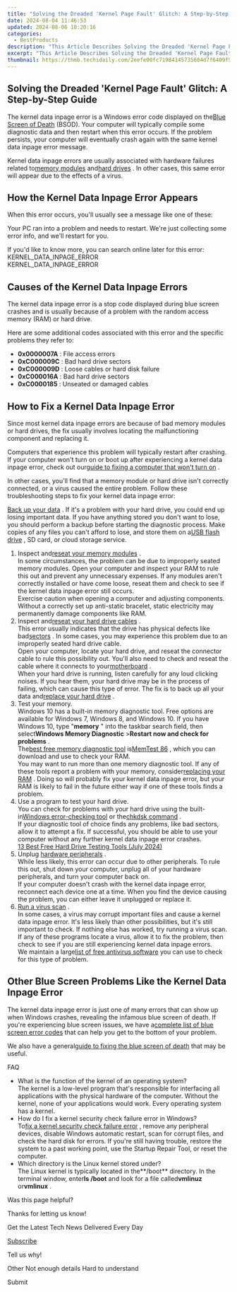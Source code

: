 ```yaml
---
title: "Solving the Dreaded 'Kernel Page Fault' Glitch: A Step-by-Step Guide"
date: 2024-08-04 11:46:53
updated: 2024-08-06 10:20:16
categories:
  - BestProducts
description: "This Article Describes Solving the Dreaded 'Kernel Page Fault' Glitch: A Step-by-Step Guide"
excerpt: "This Article Describes Solving the Dreaded 'Kernel Page Fault' Glitch: A Step-by-Step Guide"
thumbnail: https://thmb.techidaily.com/2eefe00fc71984145735604d7f6409f58eabe8499747b0b476c4253bd9b978c9.jpg
---
```


## Solving the Dreaded 'Kernel Page Fault' Glitch: A Step-by-Step Guide
 The kernel data inpage error is a Windows error code displayed on the[Blue Screen of Death](https://www.lifewire.com/blue-screen-of-death-bsod-2625816) (BSOD). Your computer will typically compile some diagnostic data and then restart when this error occurs. If the problem persists, your computer will eventually crash again with the same kernel data inpage error message.

 Kernel data inpage errors are usually associated with hardware failures related to[memory modules](https://www.lifewire.com/what-is-random-access-memory-ram-2618159) and[hard drives](https://www.lifewire.com/what-is-a-hard-disk-drive-2618152) . In other cases, this same error will appear due to the effects of a virus.

## How the Kernel Data Inpage Error Appears

 When this error occurs, you'll usually see a message like one of these:

 Your PC ran into a problem and needs to restart. We're just collecting some error info, and we'll restart for you.  
  
If you'd like to know more, you can search online later for this error: KERNEL_DATA_INPAGE_ERROR  
KERNEL_DATA_INPAGE_ERROR  
  
## Causes of the Kernel Data Inpage Errors

 The kernel data inpage error is a stop code displayed during blue screen crashes and is usually because of a problem with the random access memory (RAM) or hard drive.

 Here are some additional codes associated with this error and the specific problems they refer to:

* **0x0000007A** : File access errors
* **0xC000009C** : Bad hard drive sectors
* **0xC000009D** : Loose cables or hard disk failure
* **0xC000016A** : Bad hard drive sectors
* **0xC0000185** : Unseated or damaged cables

## How to Fix a Kernel Data Inpage Error

 Since most kernel data inpage errors are because of bad memory modules or hard drives, the fix usually involves locating the malfunctioning component and replacing it.

 Computers that experience this problem will typically restart after crashing. If your computer won't turn on or boot up after experiencing a kernel data inpage error, check out our[guide to fixing a computer that won't turn on](https://www.lifewire.com/how-to-fix-a-computer-that-wont-turn-on-2624450) .

 In other cases, you'll find that a memory module or hard drive isn't correctly connected, or a virus caused the entire problem. Follow these troubleshooting steps to fix your kernel data inpage error:

[Back up your data](https://www.lifewire.com/ways-to-back-up-your-data-2640426) . If it's a problem with your hard drive, you could end up losing important data. If you have anything stored you don't want to lose, you should perform a backup before starting the diagnostic process. Make copies of any files you can't afford to lose, and store them on a[USB flash drive](https://www.lifewire.com/what-is-a-flash-drive-2625794) , SD card, or cloud storage service.

1. Inspect and[reseat your memory modules](https://www.lifewire.com/how-to-reseat-a-desktop-memory-module-2624537) .  
 In some circumstances, the problem can be due to improperly seated memory modules. Open your computer and inspect your RAM to rule this out and prevent any unnecessary expenses. If any modules aren't correctly installed or have come loose, reseat them and check to see if the kernel data inpage error still occurs.  
 Exercise caution when opening a computer and adjusting components. Without a correctly set up anti-static bracelet, static electricity may permanently damage components like RAM.
2. Inspect and[reseat your hard drive cables](https://www.lifewire.com/how-to-reseat-internal-data-and-power-cables-2624536) .  
 This error usually indicates that the drive has physical defects like bad[sectors](https://www.lifewire.com/what-is-a-sector-2626003) . In some cases, you may experience this problem due to an improperly seated hard drive cable.  
 Open your computer, locate your hard drive, and reseat the connector cable to rule this possibility out. You'll also need to check and reseat the cable where it connects to your[motherboard](https://www.lifewire.com/motherboards-system-boards-and-mainboards-2618154) .  
 When your hard drive is running, listen carefully for any loud clicking noises. If you hear them, your hard drive may be in the process of failing, which can cause this type of error. The fix is to back up all your data and[replace your hard drive](https://www.lifewire.com/how-to-replace-a-hard-drive-2626200) .
3. Test your memory.  
 Windows 10 has a built-in memory diagnostic tool. Free options are available for Windows 7, Windows 8, and Windows 10\. If you have Windows 10, type "**memory** " into the taskbar search field, then select**Windows Memory Diagnostic** \>**Restart now and check for problems** .  
 The[best free memory diagnostic tool](https://www.lifewire.com/free-memory-test-programs-2626178) is[MemTest 86](https://www.lifewire.com/memtest86-review-2626145) , which you can download and use to check your RAM.  
 You may want to run more than one memory diagnostic tool. If any of these tools report a problem with your memory, consider[replacing your RAM](https://www.lifewire.com/how-to-replace-the-memory-ram-in-a-computer-2626201) . Doing so will probably fix your kernel data inpage error, but your RAM is likely to fail in the future either way if one of these tools finds a problem.
4. Use a program to test your hard drive.  
 You can check for problems with your hard drive using the built-in[Windows error-checking tool](https://www.lifewire.com/how-to-scan-a-hard-drive-using-error-checking-2624497) or the[chkdsk command](https://www.lifewire.com/chkdsk-command-2625838) .  
 If your diagnostic tool of choice finds any problems, like bad sectors, allow it to attempt a fix. If successful, you should be able to use your computer without any further kernel data inpage error crashes.  
[13 Best Free Hard Drive Testing Tools (July 2024)](https://www.lifewire.com/free-hard-drive-testing-programs-2626183)
5. Unplug [hardware peripherals](https://www.lifewire.com/peripheral-device-2625951) .  
 While less likely, this error can occur due to other peripherals. To rule this out, shut down your computer, unplug all of your hardware peripherals, and turn your computer back on.  
 If your computer doesn't crash with the kernel data inpage error, reconnect each device one at a time. When you find the device causing the problem, you can either leave it unplugged or replace it.
6. [Run a virus scan](https://www.lifewire.com/properly-scan-your-computer-for-viruses-and-other-malware-2624526) .  
 In some cases, a virus may corrupt important files and cause a kernel data inpage error. It's less likely than other possibilities, but it's still important to check. If nothing else has worked, try running a virus scan. If any of these programs locate a virus, allow it to fix the problem, then check to see if you are still experiencing kernel data inpage errors.  
 We maintain a large[list of free antivirus software](https://www.lifewire.com/best-free-antivirus-software-4151895) you can use to check for this type of problem.

## Other Blue Screen Problems Like the Kernel Data Inpage Error

 The kernel data inpage error is just one of many errors that can show up when Windows crashes, revealing the infamous blue screen of death. If you're experiencing blue screen issues, we have a[complete list of blue screen error codes](https://www.lifewire.com/blue-screen-error-codes-4065576) that can help you get to the bottom of your problem.

 We also have a general[guide to fixing the blue screen of death](https://www.lifewire.com/how-to-fix-a-blue-screen-of-death-2624518) that may be useful.

 FAQ

* What is the function of the kernel of an operating system?  
 The kernel is a low-level program that's responsible for interfacing all applications with the physical hardware of the computer. Without the kernel, none of your applications would work. Every operating system has a kernel.
* How do I fix a kernel security check failure error in Windows?  
 To[fix a kernel security check failure error](https://www.lifewire.com/fix-kernel-security-check-failure-in-windows-4773425) , remove any peripheral devices, disable Windows automatic restart, scan for corrupt files, and check the hard disk for errors. If you're still having trouble, restore the system to a past working point, use the Startup Repair Tool, or reset the computer.
* Which directory is the Linux kernel stored under?  
 The Linux kernel is typically located in the**/boot** directory. In the terminal window, enter**ls /boot** and look for a file called**vmlinuz** or**vmlinux** .

Was this page helpful?

Thanks for letting us know!

 Get the Latest Tech News Delivered Every Day

[Subscribe](https://www.lifewire.com/#)

Tell us why!

 Other  Not enough details  Hard to understand

 Submit

<ins class="adsbygoogle"
     style="display:block"
     data-ad-format="autorelaxed"
     data-ad-client="ca-pub-7571918770474297"
     data-ad-slot="1223367746"></ins>



<ins class="adsbygoogle"
     style="display:block"
     data-ad-client="ca-pub-7571918770474297"
     data-ad-slot="8358498916"
     data-ad-format="auto"
     data-full-width-responsive="true"></ins>

